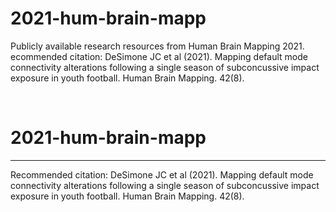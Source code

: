 # 2021-hum-brain-mapp
Publicly available research resources from Human Brain Mapping 2021. ecommended citation: DeSimone JC et al (2021). Mapping default mode connectivity alterations following a single season of subconcussive impact exposure in youth football. Human Brain Mapping. 42(8).

<br>

# 2021-hum-brain-mapp
------
Recommended citation: DeSimone JC et al (2021). Mapping default mode connectivity alterations following a single season of subconcussive impact exposure in youth football. Human Brain Mapping. 42(8).
